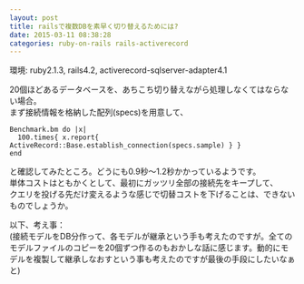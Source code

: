 ```yaml
---
layout: post
title: railsで複数DBを素早く切り替えるためには?
date: 2015-03-11 08:38:28
categories: ruby-on-rails rails-activerecord
---
```

<p>環境: ruby2.1.3, rails4.2, activerecord-sqlserver-adapter4.1</p>

<p>20個ほどあるデータベースを、あちこち切り替えながら処理しなくてはならない場合。<br>
まず接続情報を格納した配列(specs)を用意して、</p>

```
Benchmark.bm do |x|
  100.times{ x.report{ ActiveRecord::Base.establish_connection(specs.sample) } }
end
```

<p>と確認してみたところ。どうにも0.9秒～1.2秒かかっているようです。<br>
単体コストはともかくとして、最初にガッツリ全部の接続先をキープして、<br>
クエリを投げる先だけ変えるような感じで切替コストを下げることは、できないものでしょうか。</p>

<p>以下、考え事：<br>
(接続モデルをDB分作って、各モデルが継承という手も考えたのですが。全てのモデルファイルのコピーを20個ずつ作るのもおかしな話に感じます。動的にモデルを複製して継承しなおすという事も考えたのですが最後の手段にしたいなぁと)</p>
